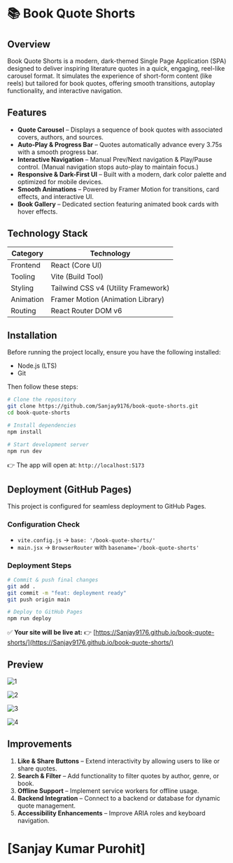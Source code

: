 # 📚 Book Quote Shorts

## Overview

Book Quote Shorts is a modern, dark-themed Single Page Application (SPA) designed to deliver inspiring literature quotes in a quick, engaging, reel-like carousel format. It simulates the experience of short-form content (like reels) but tailored for book quotes, offering smooth transitions, autoplay functionality, and interactive navigation.

## Features

* **Quote Carousel** – Displays a sequence of book quotes with associated covers, authors, and sources.
* **Auto-Play & Progress Bar** – Quotes automatically advance every 3.75s with a smooth progress bar.
* **Interactive Navigation** – Manual Prev/Next navigation & Play/Pause control. (Manual navigation stops auto-play to maintain focus.)
* **Responsive & Dark-First UI** – Built with a modern, dark color palette and optimized for mobile devices.
* **Smooth Animations** – Powered by Framer Motion for transitions, card effects, and interactive UI.
* **Book Gallery** – Dedicated section featuring animated book cards with hover effects.

## Technology Stack

| Category  | Technology                          |
| --------- | ----------------------------------- |
| Frontend  | React (Core UI)                     |
| Tooling   | Vite (Build Tool)                   |
| Styling   | Tailwind CSS v4 (Utility Framework) |
| Animation | Framer Motion (Animation Library)   |
| Routing   | React Router DOM v6                 |

## Installation

Before running the project locally, ensure you have the following installed:

* Node.js (LTS)
* Git

Then follow these steps:

```bash
# Clone the repository
git clone https://github.com/Sanjay9176/book-quote-shorts.git
cd book-quote-shorts

# Install dependencies
npm install

# Start development server
npm run dev
```

👉 The app will open at: `http://localhost:5173`

## Deployment (GitHub Pages)

This project is configured for seamless deployment to GitHub Pages.

### Configuration Check

* `vite.config.js` → `base: '/book-quote-shorts/'`
* `main.jsx` → `BrowserRouter` with `basename='/book-quote-shorts'`

### Deployment Steps

```bash
# Commit & push final changes
git add .
git commit -m "feat: deployment ready"
git push origin main

# Deploy to GitHub Pages
npm run deploy
```

✅ **Your site will be live at:**
👉 [https://Sanjay9176.github.io/book-quote-shorts/](https://Sanjay9176.github.io/book-quote-shorts/)

## Preview

![1](<img width="1819" height="948" alt="1" src="https://github.com/user-attachments/assets/1d261510-cfc1-4f52-aaff-1a506da39107" />)

![2](<img width="1886" height="1026" alt="2" src="https://github.com/user-attachments/assets/ed578d1a-61fa-4df8-9b03-bbff2890ce02" />)

![3](<img width="1837" height="988" alt="3" src="https://github.com/user-attachments/assets/542b5976-b0d7-4e47-a68b-f4e5bfc4fd96" />)

![4](<img width="1919" height="747" alt="4" src="https://github.com/user-attachments/assets/a58d3582-c7a9-4f80-aaff-194e8a36795c" />
)

## Improvements

1. **Like & Share Buttons** – Extend interactivity by allowing users to like or share quotes.
2. **Search & Filter** – Add functionality to filter quotes by author, genre, or book.
3. **Offline Support** – Implement service workers for offline usage.
4. **Backend Integration** – Connect to a backend or database for dynamic quote management.
5. **Accessibility Enhancements** – Improve ARIA roles and keyboard navigation.

# [Sanjay Kumar Purohit]



